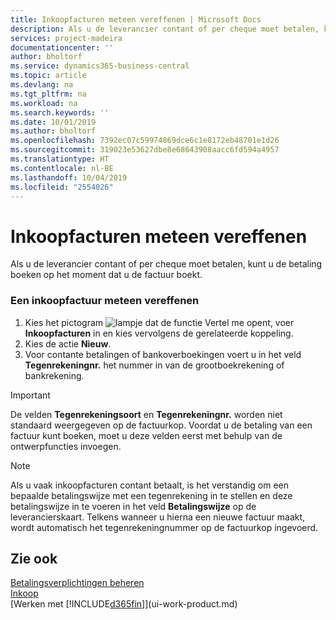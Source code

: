 ```yaml
---
title: Inkoopfacturen meteen vereffenen | Microsoft Docs
description: Als u de leverancier contant of per cheque moet betalen, kunt u de noodzakelijke boekingen doen op het moment dat u de factuur boekt.
services: project-madeira
documentationcenter: ''
author: bholtorf
ms.service: dynamics365-business-central
ms.topic: article
ms.devlang: na
ms.tgt_pltfrm: na
ms.workload: na
ms.search.keywords: ''
ms.date: 10/01/2019
ms.author: bholtorf
ms.openlocfilehash: 7392ec07c59974869dce6c1e8172eb48701e1d26
ms.sourcegitcommit: 319023e53627dbe8e68643908aacc6fd594a4957
ms.translationtype: HT
ms.contentlocale: nl-BE
ms.lasthandoff: 10/04/2019
ms.locfileid: "2554026"
---
```

# <a name="settle-purchase-invoices-promptly"></a>Inkoopfacturen meteen vereffenen
Als u de leverancier contant of per cheque moet betalen, kunt u de betaling boeken op het moment dat u de factuur boekt.  

### <a name="to-settle-purchase-invoices-promptly"></a>Een inkoopfactuur meteen vereffenen  
1. Kies het pictogram ![lampje dat de functie Vertel me opent](media/ui-search/search_small.png "Vertel me wat u wilt doen"), voer **Inkoopfacturen** in en kies vervolgens de gerelateerde koppeling.  
2. Kies de actie **Nieuw**.  
3.  Voor contante betalingen of bankoverboekingen voert u in het veld **Tegenrekeningnr.** het nummer in van de grootboekrekening of bankrekening.  

> [!IMPORTANT]  
>  De velden **Tegenrekeningsoort** en **Tegenrekeningnr.** worden niet standaard weergegeven op de factuurkop. Voordat u de betaling van een factuur kunt boeken, moet u deze velden eerst met behulp van de ontwerpfuncties invoegen.  

> [!NOTE]  
>  Als u vaak inkoopfacturen contant betaalt, is het verstandig om een bepaalde betalingswijze met een tegenrekening in te stellen en deze betalingswijze in te voeren in het veld **Betalingswijze** op de leverancierskaart. Telkens wanneer u hierna een nieuwe factuur maakt, wordt automatisch het tegenrekeningnummer op de factuurkop ingevoerd.  

## <a name="see-also"></a>Zie ook  
[Betalingsverplichtingen beheren](payables-manage-payables.md)  
[Inkoop](purchasing-manage-purchasing.md)  
[Werken met [!INCLUDE[d365fin](includes/d365fin_md.md)]](ui-work-product.md)
